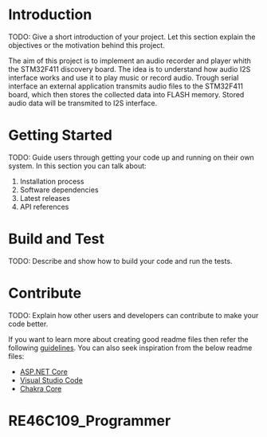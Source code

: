# Introduction 
TODO: Give a short introduction of your project. Let this section explain the objectives or the motivation behind this project. 

The aim of this project is to implement an audio recorder and player whith the STM32F411 discovery board.
The idea is to understand how audio I2S interface works and use it to play music or record audio.
Trough serial interface an external application transmits audio files to the STM32F411 board, which then stores the collected data into FLASH memory.
Stored audio data will be transmited to I2S interface.


# Getting Started
TODO: Guide users through getting your code up and running on their own system. In this section you can talk about:
1.	Installation process
2.	Software dependencies
3.	Latest releases
4.	API references

# Build and Test
TODO: Describe and show how to build your code and run the tests. 

# Contribute
TODO: Explain how other users and developers can contribute to make your code better. 

If you want to learn more about creating good readme files then refer the following [guidelines](https://docs.microsoft.com/en-us/azure/devops/repos/git/create-a-readme?view=azure-devops). You can also seek inspiration from the below readme files:
- [ASP.NET Core](https://github.com/aspnet/Home)
- [Visual Studio Code](https://github.com/Microsoft/vscode)
- [Chakra Core](https://github.com/Microsoft/ChakraCore)
# RE46C109_Programmer
